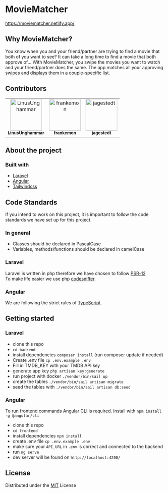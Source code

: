 # MovieMatcher
https://moviematcher.netlify.app/

## Why MovieMatcher?
You know when you and your friend/partner are trying to find a movie that both of you want to see? It can take a long time to find a movie that both approve of... With MovieMatcher, you swipe the movies you want to watch and your friend/partner does the same. The app matches all your approving swipes and displays them in a couple-specific list.

## Contributors
<table>
  <tr>
    <td align="center">
        <a href="https://github.com/LinusUnghammar">
            <img src="https://avatars.githubusercontent.com/u/70320500?v=4" width="100;" alt="LinusUnghammar"/>
            <br />
            <sub><b>LinusUnghammar</b></sub>
        </a>
    </td>
    <td align="center">
        <a href="https://github.com/frankemon">
            <img src="https://avatars.githubusercontent.com/u/70698241?v=4" width="100;" alt="frankemon"/>
            <br />
            <sub><b>frankemon</b></sub>
        </a>
    </td>
    <td align="center">
        <a href="https://github.com/jagestedt">
            <img src="https://avatars.githubusercontent.com/u/72127499?v=4" width="100;" alt="jagestedt"/>
            <br />
            <sub><b>jagestedt</b></sub>
        </a>
    </td>
  </tr>
</table>

## About the project

### Built with
- [Laravel](https://laravel.com/)
- [Angular](https://angular.io/)
- [Tailwindcss](https://tailwindcss.com/)

## Code Standards
If you intend to work on this project, it is important to follow the code standards we have set up for this project.

### In general
- Classes should be declared in PascalCase
- Variables, methods/functions should be declared in camelCase

### Laravel
Laravel is written in php therefore we have chosen to follow [PSR-12](https://www.php-fig.org/psr/psr-12/)<br/>
To make life easier we use php [codesniffer](https://github.com/squizlabs/PHP_CodeSniffer).

### Angular
We are following the strict rules of [TypeScript](https://www.typescriptlang.org/).

## Getting started

### Laravel 
- clone this repo
- `cd backend`
- install dependencies `composer install` (run composer update if needed)
- Create .env file `cp .env.example .env`
- Fill in TMDB_KEY with your TMDB API key
- generate app key `php artisan key:generate` 
- run project with docker `./vendor/bin/sail up`
- create the tables `./vendor/bin/sail artisan migrate`
- seed the tables with `./vendor/bin/sail artisan db:seed`

### Angular 
To run frontend commands Angular CLI is required. Install with `npm install -g @angular/cli` 
- clone this repo
- `cd frontend`
- install dependencies `npm install`
- create .env file `cp .env.example .env`
- make sure your `API_URL` in `.env` is correct and connected to the backend
- run `ng serve`
- dev server will be found on `http://localhost:4200/`

## License 
Distributed under the [MIT](https://mit-license.org/) License
